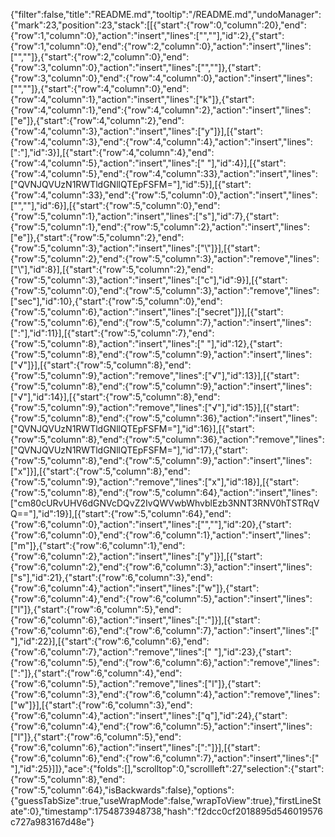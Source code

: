 {"filter":false,"title":"README.md","tooltip":"/README.md","undoManager":{"mark":23,"position":23,"stack":[[{"start":{"row":0,"column":20},"end":{"row":1,"column":0},"action":"insert","lines":["",""],"id":2},{"start":{"row":1,"column":0},"end":{"row":2,"column":0},"action":"insert","lines":["",""]},{"start":{"row":2,"column":0},"end":{"row":3,"column":0},"action":"insert","lines":["",""]},{"start":{"row":3,"column":0},"end":{"row":4,"column":0},"action":"insert","lines":["",""]},{"start":{"row":4,"column":0},"end":{"row":4,"column":1},"action":"insert","lines":["k"]},{"start":{"row":4,"column":1},"end":{"row":4,"column":2},"action":"insert","lines":["e"]},{"start":{"row":4,"column":2},"end":{"row":4,"column":3},"action":"insert","lines":["y"]}],[{"start":{"row":4,"column":3},"end":{"row":4,"column":4},"action":"insert","lines":[":"],"id":3}],[{"start":{"row":4,"column":4},"end":{"row":4,"column":5},"action":"insert","lines":[" "],"id":4}],[{"start":{"row":4,"column":5},"end":{"row":4,"column":33},"action":"insert","lines":["QVNJQVUzN1RWTldGNllQTEpFSFM="],"id":5}],[{"start":{"row":4,"column":33},"end":{"row":5,"column":0},"action":"insert","lines":["",""],"id":6}],[{"start":{"row":5,"column":0},"end":{"row":5,"column":1},"action":"insert","lines":["s"],"id":7},{"start":{"row":5,"column":1},"end":{"row":5,"column":2},"action":"insert","lines":["e"]},{"start":{"row":5,"column":2},"end":{"row":5,"column":3},"action":"insert","lines":["\\"]}],[{"start":{"row":5,"column":2},"end":{"row":5,"column":3},"action":"remove","lines":["\\"],"id":8}],[{"start":{"row":5,"column":2},"end":{"row":5,"column":3},"action":"insert","lines":["c"],"id":9}],[{"start":{"row":5,"column":0},"end":{"row":5,"column":3},"action":"remove","lines":["sec"],"id":10},{"start":{"row":5,"column":0},"end":{"row":5,"column":6},"action":"insert","lines":["secret"]}],[{"start":{"row":5,"column":6},"end":{"row":5,"column":7},"action":"insert","lines":[":"],"id":11}],[{"start":{"row":5,"column":7},"end":{"row":5,"column":8},"action":"insert","lines":[" "],"id":12},{"start":{"row":5,"column":8},"end":{"row":5,"column":9},"action":"insert","lines":["√"]}],[{"start":{"row":5,"column":8},"end":{"row":5,"column":9},"action":"remove","lines":["√"],"id":13}],[{"start":{"row":5,"column":8},"end":{"row":5,"column":9},"action":"insert","lines":["√"],"id":14}],[{"start":{"row":5,"column":8},"end":{"row":5,"column":9},"action":"remove","lines":["√"],"id":15}],[{"start":{"row":5,"column":8},"end":{"row":5,"column":36},"action":"insert","lines":["QVNJQVUzN1RWTldGNllQTEpFSFM="],"id":16}],[{"start":{"row":5,"column":8},"end":{"row":5,"column":36},"action":"remove","lines":["QVNJQVUzN1RWTldGNllQTEpFSFM="],"id":17},{"start":{"row":5,"column":8},"end":{"row":5,"column":9},"action":"insert","lines":["x"]}],[{"start":{"row":5,"column":8},"end":{"row":5,"column":9},"action":"remove","lines":["x"],"id":18}],[{"start":{"row":5,"column":8},"end":{"row":5,"column":64},"action":"insert","lines":["cm80cURvUHV6dGNVcDQvZ2IvQWVwbWhvblEzb3NNT3RNV0hTSTRqVQ=="],"id":19}],[{"start":{"row":5,"column":64},"end":{"row":6,"column":0},"action":"insert","lines":["",""],"id":20},{"start":{"row":6,"column":0},"end":{"row":6,"column":1},"action":"insert","lines":["m"]},{"start":{"row":6,"column":1},"end":{"row":6,"column":2},"action":"insert","lines":["y"]}],[{"start":{"row":6,"column":2},"end":{"row":6,"column":3},"action":"insert","lines":["s"],"id":21},{"start":{"row":6,"column":3},"end":{"row":6,"column":4},"action":"insert","lines":["w"]},{"start":{"row":6,"column":4},"end":{"row":6,"column":5},"action":"insert","lines":["l"]},{"start":{"row":6,"column":5},"end":{"row":6,"column":6},"action":"insert","lines":[":"]}],[{"start":{"row":6,"column":6},"end":{"row":6,"column":7},"action":"insert","lines":[" "],"id":22}],[{"start":{"row":6,"column":6},"end":{"row":6,"column":7},"action":"remove","lines":[" "],"id":23},{"start":{"row":6,"column":5},"end":{"row":6,"column":6},"action":"remove","lines":[":"]},{"start":{"row":6,"column":4},"end":{"row":6,"column":5},"action":"remove","lines":["l"]},{"start":{"row":6,"column":3},"end":{"row":6,"column":4},"action":"remove","lines":["w"]}],[{"start":{"row":6,"column":3},"end":{"row":6,"column":4},"action":"insert","lines":["q"],"id":24},{"start":{"row":6,"column":4},"end":{"row":6,"column":5},"action":"insert","lines":["l"]},{"start":{"row":6,"column":5},"end":{"row":6,"column":6},"action":"insert","lines":[":"]}],[{"start":{"row":6,"column":6},"end":{"row":6,"column":7},"action":"insert","lines":[" "],"id":25}]]},"ace":{"folds":[],"scrolltop":0,"scrollleft":27,"selection":{"start":{"row":5,"column":8},"end":{"row":5,"column":64},"isBackwards":false},"options":{"guessTabSize":true,"useWrapMode":false,"wrapToView":true},"firstLineState":0},"timestamp":1754873948738,"hash":"f2dcc0cf2018895d546019576c727a983167d48e"}